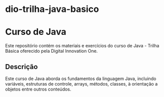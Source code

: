 # dio-trilha-java-basico

# Curso de Java

Este repositório contém os materiais e exercícios do curso de Java - Trilha Básica oferecido pela Digital Innovation One.

## Descrição

Este curso de Java aborda os fundamentos da linguagem Java, incluindo variáveis, estruturas de controle, arrays, métodos, classes, à orientação a objetos entre outros conteúdos.

